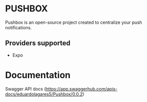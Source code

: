 # PUSHBOX

Pushbox is an open-source project created to centralize your push notifications. 

## Providers supported
- Expo


# Documentation

Swagger API docs (https://app.swaggerhub.com/apis-docs/eduardolagares5/Pushbox/0.0.2)